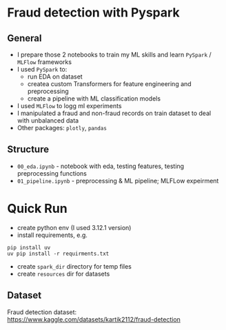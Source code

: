# Fraud detection with Pyspark

## General
- I prepare those 2 notebooks to train my ML skills and learn `PySpark` / `MLFlow` frameworks
- I used `PySpark` to:
    - run EDA on dataset
    - createa custom Transformers for feature engineering and preprocessing
    - create a pipeline with ML classification models
- I used `MLFlow` to logg ml experiments
- I manipulated a fraud and non-fraud records on train dataset to deal with unbalanced data
- Other packages: `plotly`, `pandas`

## Structure
- `00_eda.ipynb` - notebook with eda, testing features, testing preprocessing functions
- `01_pipeline.ipynb` - preprocessing & ML pipeline; MLFLow expeirment

# Quick Run
- create python env (I used 3.12.1 version)
- install requirements, e.g.
```
pip install uv
uv pip install -r requirments.txt
```
- create `spark_dir` directory for temp files
- create `resources` dir for datasets

## Dataset
Fraud detection dataset: https://www.kaggle.com/datasets/kartik2112/fraud-detection

